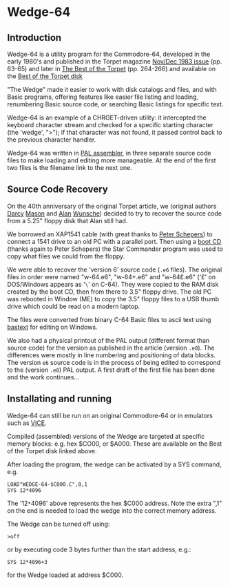 

# Wedge-64

## Introduction
Wedge-64 is a utility program for the Commodore-64, developed in the early 1980's and published in
the Torpet magazine [Nov/Dec 1983 issue](https://www.tpug.ca/tpug-media/torpet/Torpet_Issue_25_1983_Nov_Dec.pdf) (pp. 63-65) and later in [The Best of the Torpet](https://www.tpug.ca/tpug-media/torpet/The_Best_of_TORPET.pdf) (pp. 264-266) and available
on the [Best of the Torpet disk](https://commodore.software/downloads/download/540-associated-book-disks/12531-the-best-of-torpet-disk)

"The Wedge" made it easier to work with disk catalogs and files, and with Basic programs,
offering features like easier file listing and loading, renumbering Basic source code, or searching Basic listings for specific text.

Wedge-64 is an example of a CHRGET-driven utility: it intercepted the keyboard character stream and checked for a specific starting character (the 'wedge', ">"); if that character was not found, it passed control back to the previous character handler.

Wedge-64 was written in [PAL assembler](https://csdb.dk/release/?id=18294), in three separate source code files to make loading and editing more manageable.  At the end of the first two files is the filename link to the next one.

## Source Code Recovery
On the 40th anniversary of the original Torpet article, we (original authors [Darcy](https://github.com/darcymason/) [Mason](https://www.linkedin.com/in/darcy-mason-b6753357/) and [Alan](https://github.com/alanwunsche/bio) [Wunsche](https://www.linkedin.com/in/alanwunsche/)) decided to try to recover the source code from a 5.25" floppy disk that Alan still had.

We borrowed an XAP1541 cable (with great thanks to [Peter Schepers](https://ist.uwaterloo.ca/~schepers)) to connect a 1541 drive to an old PC with a parallel port.  Then using a [boot CD](https://ist.uwaterloo.ca/~schepers/imaging.html) (thanks again to Peter Schepers) the Star Commander program was used to copy what files we could from the floppy.

We were able to recover the 'version 6' source code (`.e6` files).  The original files in order were named "w-64.e6", "w-64+.e6" and "w-64£.e6" ('£' on DOS/Windows appears as '`\`' on C-64).  They were copied to the RAM disk created by the boot CD, then from there to 3.5" floppy drive.  The old PC was rebooted in Window (ME) to copy the 3.5" floppy files to a USB thumb drive which could be read on a modern laptop.

The files were converted from binary C-64 Basic files to ascii text using [bastext](https://github.com/nafmo/bastext) for editing on Windows.

 We also had a physical printout of the PAL output (different format than source code) for the version as published in the article (version `.e8`).  The differences were mostly in line numbering and positioning of data blocks.  The version `e6` source code is in the process of being edited to correspond to the (version `.e8`) PAL output.  A first draft of the first file has been done and the work continues...

## Installating and running

Wedge-64 can still be run on an original Commodore-64 or in emulators such as [VICE](https://vice-emu.sourceforge.io/).

Compiled (assembled) versions of the Wedge are targeted at specific memory blocks: e.g. hex $CO00, or $A000.  These are available on the Best of the Torpet disk linked above.

After loading the program, the wedge can be activated by a SYS command, e.g.

```
LOAD"WEDGE-64-$C000.C",8,1
SYS 12*4096
```

The '12`*`4096' above represents the hex $C000 address.  Note the extra ",1" on the end is needed to load the wedge into the correct memory address.

The Wedge can be turned off using:
```
>off
```
or by executing code 3 bytes further than the start address, e.g.:
```
SYS 12*4096+3
```
for the Wedge loaded at address $C000.


